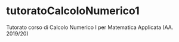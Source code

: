# tutoratoCalcoloNumerico1
Tutorato corso di Calcolo Numerico I per Matematica Applicata (AA. 2019/20)
